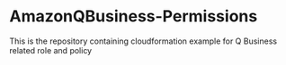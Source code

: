 # AmazonQBusiness-Permissions
This is the repository containing cloudformation example for Q Business related role and policy
